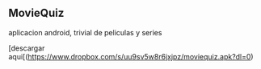 ## MovieQuiz

aplicacion android, trivial de peliculas y series

[descargar aqui[(https://www.dropbox.com/s/uu9sv5w8r6jxjpz/moviequiz.apk?dl=0)
